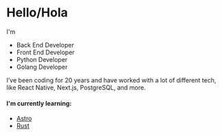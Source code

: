 # Hello/Hola  

I'm 

- Back End Developer
- Front End Developer 
- Python Developer
- Golang Developer

I’ve been coding for 20 years and have worked with a lot of different tech, like React Native, Next.js, PostgreSQL, and more.

#### I'm currently learning:

- [Astro](https://astro.build/)
- [Rust](https://www.rust-lang.org/)
